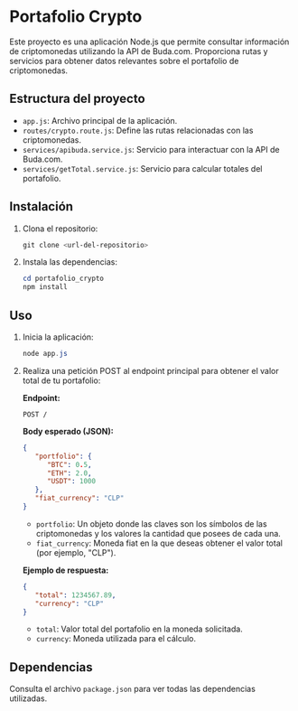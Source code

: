# Portafolio Crypto

Este proyecto es una aplicación Node.js que permite consultar información de criptomonedas utilizando la API de Buda.com. Proporciona rutas y servicios para obtener datos relevantes sobre el portafolio de criptomonedas.

## Estructura del proyecto

- `app.js`: Archivo principal de la aplicación.
- `routes/crypto.route.js`: Define las rutas relacionadas con las criptomonedas.
- `services/apibuda.service.js`: Servicio para interactuar con la API de Buda.com.
- `services/getTotal.service.js`: Servicio para calcular totales del portafolio.

## Instalación

1. Clona el repositorio:
   ```powershell
   git clone <url-del-repositorio>
   ```
2. Instala las dependencias:
   ```powershell
   cd portafolio_crypto
   npm install
   ```


## Uso

1. Inicia la aplicación:
   ```powershell
   node app.js
   ```

2. Realiza una petición POST al endpoint principal para obtener el valor total de tu portafolio:

   **Endpoint:**
   ```
   POST /
   ```

   **Body esperado (JSON):**
   ```json
   {
      "portfolio": {
         "BTC": 0.5,
         "ETH": 2.0,
         "USDT": 1000
      },
      "fiat_currency": "CLP"
   }
   ```

   - `portfolio`: Un objeto donde las claves son los símbolos de las criptomonedas y los valores la cantidad que posees de cada una.
   - `fiat_currency`: Moneda fiat en la que deseas obtener el valor total (por ejemplo, "CLP").

   **Ejemplo de respuesta:**
   ```json
   {
      "total": 1234567.89,
      "currency": "CLP"
   }
   ```

   - `total`: Valor total del portafolio en la moneda solicitada.
   - `currency`: Moneda utilizada para el cálculo.

## Dependencias

Consulta el archivo `package.json` para ver todas las dependencias utilizadas.


